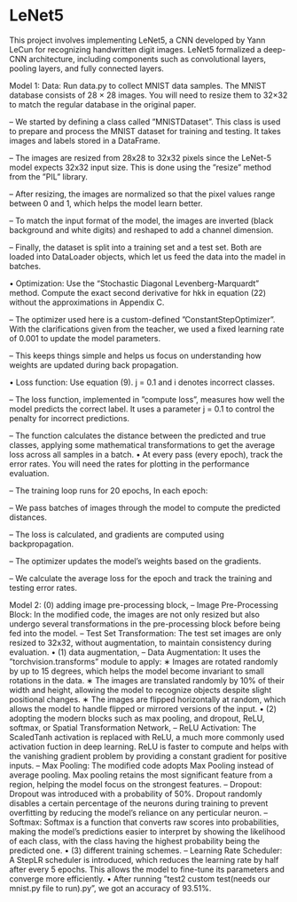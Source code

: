 # LeNet5
This project involves implementing LeNet5, a CNN developed by Yann LeCun for recognizing handwritten digit images. LeNet5 formalized a deep-CNN architecture, including components such as convolutional layers, pooling layers, and fully connected layers. 


Model 1: 
Data: Run data.py to collect MNIST data samples. The MNIST database consists of 28 × 28
images. You will need to resize them to 32×32 to match the regular database in the original paper.

– We started by defining a class called ”MNISTDataset”. This class is used to prepare and
process the MNIST dataset for training and testing. It takes images and labels stored in a
DataFrame.

– The images are resized from 28x28 to 32x32 pixels since the LeNet-5 model expects 32x32
input size. This is done using the ”resize” method from the ”PIL” library.

– After resizing, the images are normalized so that the pixel values range between 0 and 1,
which helps the model learn better.

– To match the input format of the model, the images are inverted (black background and white
digits) and reshaped to add a channel dimension.

– Finally, the dataset is split into a training set and a test set. Both are loaded into DataLoader
objects, which let us feed the data into the madel in batches.

• Optimization: Use the “Stochastic Diagonal Levenberg-Marquardt” method. Compute the exact
second derivative for hkk in equation (22) without the approximations in Appendix C.

– The optimizer used here is a custom-defined ”ConstantStepOptimizer”. With the clarifications
given from the teacher, we used a fixed learning rate of 0.001 to update the model parameters.

– This keeps things simple and helps us focus on understanding how weights are updated during
back propagation.

• Loss function: Use equation (9). j = 0.1 and i denotes incorrect classes.

– The loss function, implemented in ”compute loss”, measures how well the model predicts the
correct label. It uses a parameter j = 0.1 to control the penalty for incorrect predictions.

– The function calculates the distance between the predicted and true classes, applying some
mathematical transformations to get the average loss across all samples in a batch.
• At every pass (every epoch), track the error rates. You will need the rates for plotting in the
performance evaluation.

– The training loop runs for 20 epochs, In each epoch:

– We pass batches of images through the model to compute the predicted distances.

– The loss is calculated, and gradients are computed using backpropagation.

– The optimizer updates the model’s weights based on the gradients.

– We calculate the average loss for the epoch and track the training and testing error rates.


Model 2: 
(0) adding image pre-processing block,
– Image Pre-Processing Block: In the modified code, the images are not only resized but also
undergo several transformations in the pre-processing block before being fed into the model.
– Test Set Transformation: The test set images are only resized to 32x32, without augmentation,
to maintain consistency during evaluation.
• (1) data augmentation,
– Data Augmentation: It uses the ”torchvision.transforms” module to apply:
∗ Images are rotated randomly by up to 15 degrees, which helps the model become invariant
to small rotations in the data.
∗ The images are translated randomly by 10% of their width and height, allowing the model
to recognize objects despite slight positional changes.
∗ The images are flipped horizontally at random, which allows the model to handle flipped
or mirrored versions of the input.
• (2) adopting the modern blocks such as max pooling, and dropout, ReLU, softmax, or Spatial
Transformation Network,
– ReLU Activation: The ScaledTanh activation is replaced with ReLU, a much more commonly
used activation fuction in deep learning. ReLU is faster to compute and helps with the
vanishing gradient problem by providing a constant gradient for positive inputs.
– Max Pooling: The modified code adopts Max Pooling instead of average pooling. Max pooling
retains the most significant feature from a region, helping the model focus on the strongest
features.
– Dropout: Dropout was introduced with a probability of 50%. Dropout randomly disables
a certain percentage of the neurons during training to prevent overfitting by reducing the
model’s reliance on any perticular neuron.
– Softmax: Softmax is a function that converts raw scores into probabilities, making the model’s
predictions easier to interpret by showing the likelihood of each class, with the class having
the highest probability being the predicted one.
• (3) different training schemes.
– Learning Rate Scheduler: A StepLR scheduler is introduced, which reduces the learning rate
by half after every 5 epochs. This allows the model to fine-tune its parameters and converge
more efficiently.
• After running ”test2 custom test(needs our mnist.py file to run).py”, we got an accuracy of 93.51%.
